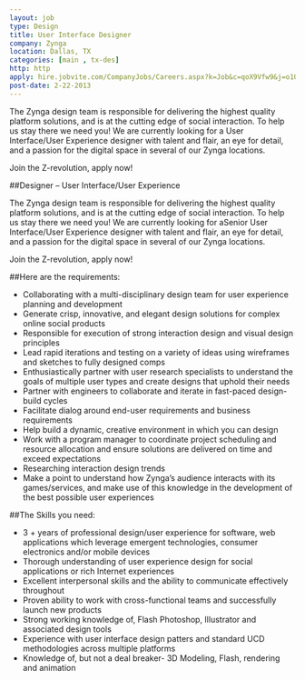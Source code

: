 ```yaml
---
layout: job
type: Design
title: User Interface Designer
company: Zynga
location: Dallas, TX
categories: [main , tx-des]
http: http
apply: hire.jobvite.com/CompanyJobs/Careers.aspx?k=Job&c=qoX9Vfw9&j=o1O0Vfwu
post-date: 2-22-2013
---
```


The Zynga design team is responsible for delivering the highest quality platform solutions, and is at the cutting edge of social interaction.
To help us stay there we need you! We are currently looking for a User Interface/User Experience designer with talent and flair, an eye for detail, and a passion for the digital space in several of our Zynga locations.

Join the Z-revolution, apply now!
 
 
##Designer – User Interface/User Experience

The Zynga design team is responsible for delivering the highest quality platform solutions, and is at the cutting edge of social interaction.
To help us stay there we need you! We are currently looking for aSenior User Interface/User Experience designer with talent and flair, an eye for detail, and a passion for the digital space in several of our Zynga locations.

Join the Z-revolution, apply now!
 
##Here are the requirements:

* Collaborating with a multi-disciplinary design team for user experience planning and development
* Generate crisp, innovative, and elegant design solutions for complex online social products
* Responsible for execution of strong interaction design and visual design principles
* Lead rapid iterations and testing on a variety of ideas using wireframes and sketches to fully designed comps
* Enthusiastically partner with user research specialists to understand the goals of multiple user types and create designs that uphold their needs
* Partner with engineers to collaborate and iterate in fast-paced design-build cycles
* Facilitate dialog around end-user requirements and business requirements
* Help build a dynamic, creative environment in which you can design
* Work with a program manager to coordinate project scheduling and resource allocation and ensure solutions are delivered on time and exceed expectations
* Researching interaction design trends
* Make a point to understand how Zynga’s audience interacts with its games/services, and make use of this knowledge in the development of the best possible user experiences

##The Skills you need:

* 3 + years of professional design/user experience for software, web applications which leverage emergent technologies, consumer electronics and/or mobile devices
* Thorough understanding of user experience design for social applications or rich Internet experiences
* Excellent interpersonal skills and the ability to communicate effectively throughout
* Proven ability to work with cross-functional teams and successfully launch new products
* Strong working knowledge of, Flash Photoshop, Illustrator and associated design tools
* Experience with user interface design patters and standard UCD methodologies across multiple platforms
* Knowledge of, but not a deal breaker- 3D Modeling, Flash, rendering and animation

